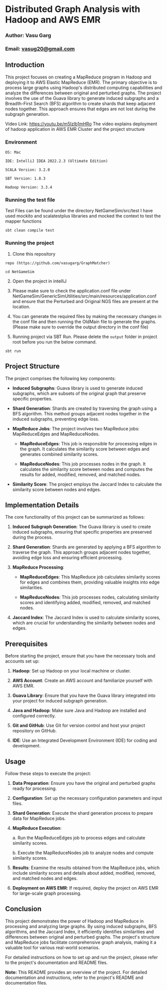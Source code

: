 # Distributed Graph Analysis with Hadoop and AWS EMR

### Author: Vasu Garg
### Email: vasug20@gmail.com

## Introduction

This project focuses on creating a MapReduce program in Hadoop and deploying it to AWS Elastic MapReduce (EMR). The primary objective is to process large graphs using Hadoop's distributed computing capabilities and analyze the differences between original and perturbed graphs. The project involves the use of the Guava library to generate induced subgraphs and a Breadth-First Search (BFS) algorithm to create shards that keep adjacent nodes together. This approach ensures that edges are not lost during the subgraph generation.  

Video Link: https://youtu.be/m5IzIb1mHRo
The video explains deployment of hadoop application in AWS EMR Cluster and the project structure

### Environment
```
OS: Mac

IDE: IntelliJ IDEA 2022.2.3 (Ultimate Edition)

SCALA Version: 3.2.0

SBT Version: 1.8.3

Hadoop Version: 3.3.4
```
### Running the test file

Test Files can be found under the directory NetGameSim/src/test
I have used mockito and scalatestplus libraries and mocked the context to test the mapper functions

````
sbt clean compile test
````

### Running the project

1) Clone this repository

```
repo (https://github.com/vasugarg/GraphMatcher)
```
```
cd NetGameSim
```

2) Open the project in intelliJ
3) Please make sure to check the application.conf file under NetGameSim/GenericSimUtilities/src/main/resources/application.conf and ensure that the Perturbed and Original NGS files are present at the location.
4) You can generate the required files by making the necessary changes in the conf file and then running the OldMain file to generate the graphs. (Please make sure to override the output directory in the conf file)

5) Running project via SBT Run. Please delete the `output` folder in project root before you run the below command.

```
sbt run
```

## Project Structure

The project comprises the following key components:

- **Induced Subgraphs**: Guava library is used to generate induced subgraphs, which are subsets of the original graph that preserve specific properties.

- **Shard Generation**: Shards are created by traversing the graph using a BFS algorithm. This method groups adjacent nodes together in the induced subgraphs, preventing edge loss.

- **MapReduce Jobs**: The project involves two MapReduce jobs: MapReduceEdges and MapReduceNodes.

    - **MapReduceEdges**: This job is responsible for processing edges in the graph. It calculates the similarity score between edges and generates combined similarity scores.

    - **MapReduceNodes**: This job processes nodes in the graph. It calculates the similarity score between nodes and computes the results for added, modified, removed, and matched nodes.

- **Similarity Score**: The project employs the Jaccard Index to calculate the similarity score between nodes and edges.

## Implementation Details

The core functionality of this project can be summarized as follows:

1. **Induced Subgraph Generation**: The Guava library is used to create induced subgraphs, ensuring that specific properties are preserved during the process.

2. **Shard Generation**: Shards are generated by applying a BFS algorithm to traverse the graph. This approach groups adjacent nodes together, avoiding edge loss and ensuring efficient processing.

3. **MapReduce Processing**:

    - **MapReduceEdges**: This MapReduce job calculates similarity scores for edges and combines them, providing valuable insights into edge similarities.

    - **MapReduceNodes**: This job processes nodes, calculating similarity scores and identifying added, modified, removed, and matched nodes.

4. **Jaccard Index**: The Jaccard Index is used to calculate similarity scores, which are crucial for understanding the similarity between nodes and edges.

## Prerequisites

Before starting the project, ensure that you have the necessary tools and accounts set up:

1. **Hadoop**: Set up Hadoop on your local machine or cluster.

2. **AWS Account**: Create an AWS account and familiarize yourself with AWS EMR.

3. **Guava Library**: Ensure that you have the Guava library integrated into your project for induced subgraph generation.

4. **Java and Hadoop**: Make sure Java and Hadoop are installed and configured correctly.

5. **Git and GitHub**: Use Git for version control and host your project repository on GitHub.

6. **IDE**: Use an Integrated Development Environment (IDE) for coding and development.

## Usage

Follow these steps to execute the project:

1. **Data Preparation**: Ensure you have the original and perturbed graphs ready for processing.

2. **Configuration**: Set up the necessary configuration parameters and input files.

3. **Shard Generation**: Execute the shard generation process to prepare data for MapReduce jobs.

4. **MapReduce Execution**:

    a. Run the MapReduceEdges job to process edges and calculate similarity scores.
    
    b. Execute the MapReduceNodes job to analyze nodes and compute similarity scores.

5. **Results**: Examine the results obtained from the MapReduce jobs, which include similarity scores and details about added, modified, removed, and matched nodes and edges.

6. **Deployment on AWS EMR**: If required, deploy the project on AWS EMR for large-scale graph processing.

## Conclusion

This project demonstrates the power of Hadoop and MapReduce in processing and analyzing large graphs. By using induced subgraphs, BFS algorithms, and the Jaccard Index, it efficiently identifies similarities and differences between original and perturbed graphs. The project's structure and MapReduce jobs facilitate comprehensive graph analysis, making it a valuable tool for various real-world scenarios.

For detailed instructions on how to set up and run the project, please refer to the project's documentation and README files.

**Note:** This README provides an overview of the project. For detailed documentation and instructions, refer to the project's README and documentation files.
